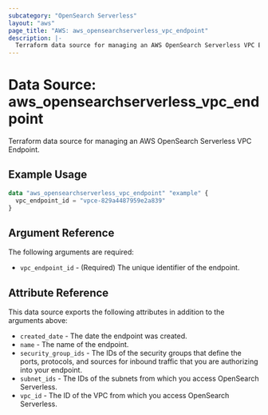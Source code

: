 ```yaml
---
subcategory: "OpenSearch Serverless"
layout: "aws"
page_title: "AWS: aws_opensearchserverless_vpc_endpoint"
description: |-
  Terraform data source for managing an AWS OpenSearch Serverless VPC Endpoint.
---
```


# Data Source: aws_opensearchserverless_vpc_endpoint

Terraform data source for managing an AWS OpenSearch Serverless VPC Endpoint.

## Example Usage

```terraform
data "aws_opensearchserverless_vpc_endpoint" "example" {
  vpc_endpoint_id = "vpce-829a4487959e2a839"
}
```

## Argument Reference

The following arguments are required:

* `vpc_endpoint_id` - (Required) The unique identifier of the endpoint.

## Attribute Reference

This data source exports the following attributes in addition to the arguments above:

* `created_date` - The date the endpoint was created.
* `name` - The name of the endpoint.
* `security_group_ids` - The IDs of the security groups that define the ports, protocols, and sources for inbound traffic that you are authorizing into your endpoint.
* `subnet_ids` - The IDs of the subnets from which you access OpenSearch Serverless.
* `vpc_id` - The ID of the VPC from which you access OpenSearch Serverless.
